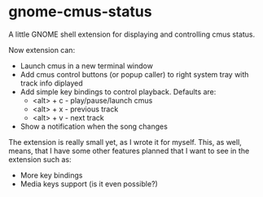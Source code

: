 # gnome-cmus-status
A little GNOME shell extension for displaying and controlling cmus status.

Now extension can:
* Launch cmus in a new terminal window
* Add cmus control buttons (or popup caller) to right system tray with track info diplayed
* Add simple key bindings to control playback. Defaults are:
  * \<alt\> + c - play/pause/launch cmus
  * \<alt\> + x - previous track
  * \<alt\> + v - next track
* Show a notification when the song changes

The extension is really small yet, as I wrote it for myself. This, as well, means, that I have some other features planned that I want to see in the extension such as:
* More key bindings
* Media keys support (is it even possible?)
